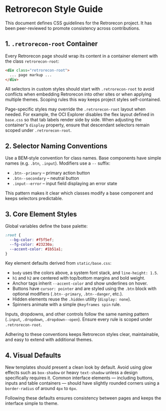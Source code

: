 # Retrorecon Style Guide

This document defines CSS guidelines for the Retrorecon project. It has been peer-reviewed to promote consistency across contributions.

## 1. `.retrorecon-root` Container

Every Retrorecon page should wrap its content in a container element with the class `retrorecon-root`:

```html
<div class="retrorecon-root">
  ... page markup ...
</div>
```

All selectors in custom styles should start with `.retrorecon-root` to avoid conflicts when embedding Retrorecon into other sites or when applying multiple themes. Scoping rules this way keeps project styles self-contained.

Page-specific styles may override the `.retrorecon-root` layout when needed. For
example, the OCI Explorer disables the flex layout defined in `base.css` so that
tab labels render side by side. When adjusting the container's `display`
property, ensure that descendant selectors remain scoped under `.retrorecon-root`.

## 2. Selector Naming Conventions

Use a BEM‑style convention for class names. Base components have simple names (e.g. `.btn`, `.input`). Modifiers use a `--` suffix:

- `.btn--primary` – primary action button
- `.btn--secondary` – neutral button
- `.input--error` – input field displaying an error state

This pattern makes it clear which classes modify a base component and keeps selectors predictable.

## 3. Core Element Styles

Global variables define the base palette:

```css
:root {
  --bg-color: #f5f5ef;
  --fg-color: #23230a;
  --accent-color: #1b51a1;
}
```

Key element defaults derived from `static/base.css`:

- `body` uses the colors above, a system font stack, and `line-height: 1.5`.
- `h1` and `h2` are centered with top/bottom margins and bold weight.
- Anchor tags inherit `--accent-color` and show underlines on hover.
- Buttons have `cursor: pointer` and are styled using the `.btn` block with optional modifiers (`.btn--primary`, `.btn--danger`, etc.).
- Hidden elements reuse the `.hidden` utility (`display: none`).
- Spinners animate with a simple `@keyframes spin` rule.

Inputs, dropdowns, and other controls follow the same naming pattern (`.input`, `.dropdown`, `.dropdown--open`). Ensure every rule is scoped under `.retrorecon-root`.

Adhering to these conventions keeps Retrorecon styles clear, maintainable, and easy to extend with additional themes.

## 4. Visual Defaults

New templates should present a clean look by default. Avoid using glow effects
such as `box-shadow` or heavy `text-shadow` unless a design specifically
requires it. Common interface elements &mdash; including buttons, inputs and
table containers &mdash; should have slightly rounded corners using a
`border-radius` of around `4px` to `6px`.

Following these defaults ensures consistency between pages and keeps the
interface simple to theme.
